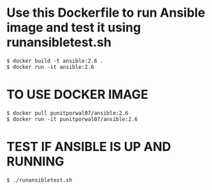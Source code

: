 # Use this Dockerfile to run Ansible image and test it using runansibletest.sh
```
$ docker build -t ansible:2.6 .
$ docker run -it ansible:2.6
```
# TO USE DOCKER IMAGE
```
$ docker pull punitporwal07/ansible:2.6 
$ docker run -it punitporwal07/ansible:2.6 
```
# TEST IF ANSIBLE IS UP AND RUNNING
```
$ ./runansibletest.sh
```
